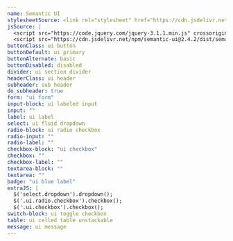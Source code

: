 ```yaml
---
name: Semantic UI
stylesheetSource: <link rel="stylesheet" href="https://cdn.jsdelivr.net/npm/semantic-ui@2.4.2/dist/semantic.min.css">
jsSource: |
  <script src="https://code.jquery.com/jquery-3.1.1.min.js" crossorigin="anonymous"></script>
  <script src="https://cdn.jsdelivr.net/npm/semantic-ui@2.4.2/dist/semantic.min.js"></script>
buttonClass: ui button
buttonDefault: ui primary
buttonAlternate: basic
buttonDisabled: disabled
divider: ui section divider
headerClass: ui header
subheader: sub header
do_subheader: true
form: "ui form"
input-block: ui labeled input
input: ""
label: ui label
select: ui fluid dropdown
radio-block: ui radio checkbox
radio-input: ""
radio-label: ""
checkbox-block: "ui checkbox"
checkbox: ""
checkbox-label: ""
textarea-block: ""
textarea: ""
badge: "ui blue label"
extraJS: |
  $('select.dropdown').dropdown();
  $('.ui.radio.checkbox').checkbox();
  $('.ui.checkbox').checkbox();
switch-block: ui toggle checkbox
table: ui celled table unstackable
message: ui message
---
```

